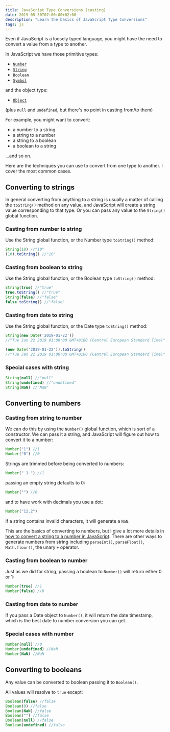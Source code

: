 ```yaml
---
title: JavaScript Type Conversions (casting)
date: 2019-05-30T07:00:00+02:00
description: "Learn the basics of JavaScript Type Conversions"
tags: js
---
```


Even if JavaScript is a loosely typed language, you might have the need to convert a value from a type to another.

In JavaScript  we have those primitive types:

- [`Number`](/javascript-number/)
- [`String`](/javascript-string/)
- `Boolean`
- [`Symbol`](/javascript-symbols/)

and the object type:

- [`Object`](/javascript-object/)

(plus `null` and `undefined`, but there's no point in casting from/to them)

For example, you might want to convert:

- a number to a string
- a string to a number
- a string to a boolean
- a boolean to a string

...and so on.

Here are the techniques you can use to convert from one type to another. I cover the most common cases.

## Converting to strings

In general converting from anything to a string is usually a matter of calling the `toString()` method on any value, and JavaScript will create a string value corresponding to that type. Or you can pass any value to the `String()` global function.

### Casting from number to string

Use the String global function, or the Number type `toString()` method:

```js
String(10) //"10"
(10).toString() //"10"
```

### Casting from boolean to string

Use the String global function, or the Boolean type `toString()` method:

```js
String(true) //"true"
true.toString() //"true"
String(false) //"false"
false.toString() //"false"
```

### Casting from date to string

Use the String global function, or the Date type `toString()` method:

```js
String(new Date('2019-01-22'))
//"Tue Jan 22 2019 01:00:00 GMT+0100 (Central European Standard Time)"

(new Date('2019-01-22')).toString()
//"Tue Jan 22 2019 01:00:00 GMT+0100 (Central European Standard Time)"
```

### Special cases with string

```js
String(null) //"null"
String(undefined) //"undefined"
String(NaN) //"NaN"
```

## Converting to numbers

### Casting from string to number

We can do this by using the `Number()` global function, which is sort of a constructor. We can pass it a string, and JavaScript will figure out how to convert it to a number:

```js
Number("1") //1
Number("0") //0
```

Strings are trimmed before being converted to numbers:

```js
Number(" 1 ") //1
```

passing an empty string defaults to 0:

```js
Number("") //0
```

and to have work with decimals you use a dot:

```js
Number("12.2")
```

If a string contains invalid characters, it will generate a `NaN`.

This are the basics of converting to numbers, but I give a lot more details in [how to convert a string to a number in JavaScript](/how-to-convert-string-to-number-javascript/). There are other ways to generate numbers from string including `parseInt()`, `parseFloat()`, `Math.floor()`, the unary `+` operator.

### Casting from boolean to number

Just as we did for string, passing a boolean to `Number()` will return either 0 or 1:

```js
Number(true) //1
Number(false) //0
```

### Casting from date to number

If you pass a Date object to `Number()`, it will return the date timestamp, which is the best date to number conversion you can get.

### Special cases with number

```js
Number(null) //0
Number(undefined) //NaN
Number(NaN) //NaN
```

## Converting to booleans

Any value can be converted to boolean passing it to  `Boolean()`.

All values will resolve to `true` except:

```js
Boolean(false) //false
Boolean(0) //false
Boolean(NaN) //false
Boolean("") //false
Boolean(null) //false
Boolean(undefined) //false
```
